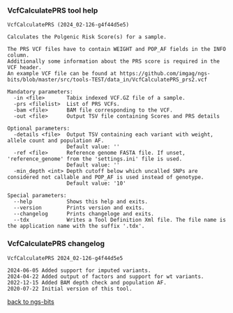### VcfCalculatePRS tool help
	VcfCalculatePRS (2024_02-126-g4f44d5e5)
	
	Calculates the Polgenic Risk Score(s) for a sample.
	
	The PRS VCF files have to contain WEIGHT and POP_AF fields in the INFO column.
	Additionally some information about the PRS score is required in the VCF header.
	An example VCF file can be found at https://github.com/imgag/ngs-bits/blob/master/src/tools-TEST/data_in/VcfCalculatePRS_prs2.vcf
	
	Mandatory parameters:
	  -in <file>       Tabix indexed VCF.GZ file of a sample.
	  -prs <filelist>  List of PRS VCFs.
	  -bam <file>      BAM file corresponding to the VCF.
	  -out <file>      Output TSV file containing Scores and PRS details
	
	Optional parameters:
	  -details <file>  Output TSV containing each variant with weight, allele count and population AF.
	                   Default value: ''
	  -ref <file>      Reference genome FASTA file. If unset, 'reference_genome' from the 'settings.ini' file is used.
	                   Default value: ''
	  -min_depth <int> Depth cutoff below which uncalled SNPs are considered not callable and POP_AF is used instead of genotype.
	                   Default value: '10'
	
	Special parameters:
	  --help           Shows this help and exits.
	  --version        Prints version and exits.
	  --changelog      Prints changeloge and exits.
	  --tdx            Writes a Tool Definition Xml file. The file name is the application name with the suffix '.tdx'.
	
### VcfCalculatePRS changelog
	VcfCalculatePRS 2024_02-126-g4f44d5e5
	
	2024-06-05 Added support for imputed variants.
	2024-04-22 Added output of factors and support for wt variants.
	2022-12-15 Added BAM depth check and population AF.
	2020-07-22 Initial version of this tool.
[back to ngs-bits](https://github.com/imgag/ngs-bits)